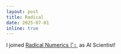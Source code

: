 ```yaml
---
layout: post
title: Radical
date: 2025-07-01
inline: true
---
```


I joined [Radical Numerics ⠏⠆](https://radicalnumerics.ai/) as AI Scientist!